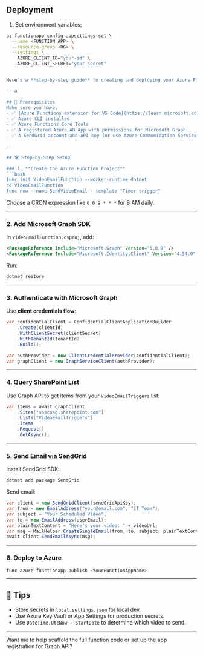 ## Deployment
1. Set environment variables:
```bash
az functionapp config appsettings set \
  --name <FUNCTION_APP> \
  --resource-group <RG> \
  --settings \
    AZURE_CLIENT_ID="your-id" \
    AZURE_CLIENT_SECRET="your-secret"


Here's a **step-by-step guide** to creating and deploying your Azure Function App from **Visual Studio Code**, using a **Timer Trigger**, **Microsoft Graph API**, and **SendGrid** for email delivery.

---a

## 🧰 Prerequisites
Make sure you have:
- ✅ [Azure Functions extension for VS Code](https://learn.microsoft.com/en-us/azure/azure-functions/functions-develop-vs-code)
- ✅ Azure CLI installed
- ✅ Azure Functions Core Tools
- ✅ A registered Azure AD App with permissions for Microsoft Graph
- ✅ A SendGrid account and API key (or use Azure Communication Services)

---

## 🛠️ Step-by-Step Setup

### 1. **Create the Azure Function Project**
```bash
func init VideoEmailFunction --worker-runtime dotnet
cd VideoEmailFunction
func new --name SendVideoEmail --template "Timer trigger"
```
Choose a CRON expression like `0 0 9 * * *` for 9 AM daily.

---

### 2. **Add Microsoft Graph SDK**
In `VideoEmailFunction.csproj`, add:
```xml
<PackageReference Include="Microsoft.Graph" Version="5.0.0" />
<PackageReference Include="Microsoft.Identity.Client" Version="4.54.0" />
```

Run:
```bash
dotnet restore
```

---

### 3. **Authenticate with Microsoft Graph**
Use **client credentials flow**:
```csharp
var confidentialClient = ConfidentialClientApplicationBuilder
    .Create(clientId)
    .WithClientSecret(clientSecret)
    .WithTenantId(tenantId)
    .Build();

var authProvider = new ClientCredentialProvider(confidentialClient);
var graphClient = new GraphServiceClient(authProvider);
```

---

### 4. **Query SharePoint List**
Use Graph API to get items from your `VideoEmailTriggers` list:
```csharp
var items = await graphClient
    .Sites["sascosg.sharepoint.com"]
    .Lists["VideoEmailTriggers"]
    .Items
    .Request()
    .GetAsync();
```

---

### 5. **Send Email via SendGrid**
Install SendGrid SDK:
```bash
dotnet add package SendGrid
```

Send email:
```csharp
var client = new SendGridClient(sendGridApiKey);
var from = new EmailAddress("your@email.com", "IT Team");
var subject = "Your Scheduled Video";
var to = new EmailAddress(userEmail);
var plainTextContent = "Here's your video: " + videoUrl;
var msg = MailHelper.CreateSingleEmail(from, to, subject, plainTextContent, null);
await client.SendEmailAsync(msg);
```

---

### 6. **Deploy to Azure**
```bash
func azure functionapp publish <YourFunctionAppName>
```

---

## 🧠 Tips
- Store secrets in `local.settings.json` for local dev.
- Use Azure Key Vault or App Settings for production secrets.
- Use `DateTime.UtcNow - StartDate` to determine which video to send.

---

Want me to help scaffold the full function code or set up the app registration for Graph API?